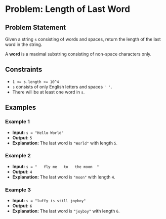 # Problem: Length of Last Word

## Problem Statement
Given a string `s` consisting of words and spaces, return the length of the last word in the string.

A **word** is a maximal substring consisting of non-space characters only.

## Constraints
- `1 <= s.length <= 10^4`
- `s` consists of only English letters and spaces `' '`.
- There will be at least one word in `s`.

## Examples
### Example 1
- **Input:** `s = "Hello World"`
- **Output:** `5`
- **Explanation:** The last word is `"World"` with length `5`.

### Example 2
- **Input:** `s = "   fly me   to   the moon  "`
- **Output:** `4`
- **Explanation:** The last word is `"moon"` with length `4`.

### Example 3
- **Input:** `s = "luffy is still joyboy"`
- **Output:** `6`
- **Explanation:** The last word is `"joyboy"` with length `6`.
